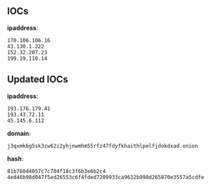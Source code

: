 
## IOCs

__ipaddress__:

```text
170.106.106.16
43.130.1.222
152.32.207.23
199.19.110.14
```

## Updated IOCs

__ipaddress__:

```text
193.176.179.41
193.43.72.11
45.145.6.112
```
__domain__:

```text
j3qxmk6g5sk3zw62i2yhjnwmhm55rfz47fdyfkhaithlpelfjdokdxad.onion
```
__hash__:

```text
81b760d4057c7c704f18c3f6b3e6b2c4
4ed46b98d047f5ed26553c6f4fded7209933ca9632b998d265870e3557a5cdfe
```
